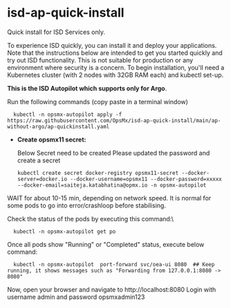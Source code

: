 # isd-ap-quick-install
Quick install for ISD Services only.


To experience ISD quickly, you can install it and deploy your applications. Note that the instructions below are intended to get you started quickly and try out ISD functionality. This is not suitable for production or any environment where security is a concern.
To begin installation, you'll need a Kubernetes cluster  (with 2 nodes with 32GB RAM each) and kubectl set-up.

**This is the ISD Autopilot which supports only for Argo**.

Run the following commands (copy paste in a terminal window)

      kubectl -n opsmx-autopilot apply -f https://raw.githubusercontent.com/OpsMx/isd-ap-quick-install/main/ap-without-argo/ap-quickinstall.yaml

- **Create opsmx11 secret:**

   Below Secret need to be created Please updated the password and create a secret

      kubectl create secret docker-registry opsmx11-secret --docker-server=docker.io --docker-username=opsmx11 --docker-password=xxxxx --docker-email=saiteja.katabhatina@opmx.io -n opsmx-autopilot

WAIT for about 10-15 min, depending on network speed.
It is normal for some pods to go into error/crashloop before stabilising.

Check the status of the pods by executing this command:\

      kubectl -n opsmx-autopilot get po

Once all pods show "Running" or "Completed" status, execute below command:

      kubectl -n opsmx-autopilot  port-forward svc/oea-ui 8080  ## Keep running, it shows messages such as "Forwarding from 127.0.0.1:8080 -> 8080"

Now, open your browser and navigate to http://localhost:8080
Login with username admin and password opsmxadmin123
